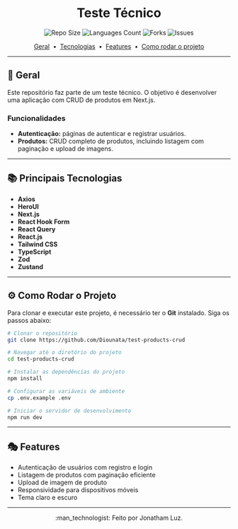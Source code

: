 <h1 align="center">Teste Técnico</h1>

<p align="center">
    <img src="https://img.shields.io/github/repo-size/Diounata/test-products-crud?style=for-the-badge" alt="Repo Size" />
    <img src="https://img.shields.io/github/languages/count/Diounata/test-products-crud?style=for-the-badge" alt="Languages Count" />
    <img src="https://img.shields.io/github/forks/Diounata/test-products-crud?style=for-the-badge" alt="Forks" />
    <img src="https://img.shields.io/bitbucket/issues/Diounata/test-products-crud?style=for-the-badge" alt="Issues" />
</p>

<p align="center">
    <a href="#dart-geral">Geral</a> &nbsp;•&nbsp;
    <a href="#books-principais-tecnologias">Tecnologias</a> &nbsp;•&nbsp;
    <a href="#performing_arts-features">Features</a> &nbsp;•&nbsp;
    <a href="#gear-como-rodar-o-projeto">Como rodar o projeto</a>
</p>

---

## :dart: Geral

Este repositório faz parte de um teste técnico. O objetivo é desenvolver uma aplicação com CRUD de produtos em Next.js.

### Funcionalidades

- **Autenticação:** páginas de autenticar e registrar usuários.
- **Produtos:** CRUD completo de produtos, incluindo listagem com paginação e upload de imagens.

---

## :books: Principais Tecnologias

- **Axios**
- **HeroUI**
- **Next.js**
- **React Hook Form**
- **React Query**
- **React.js**
- **Tailwind CSS**
- **TypeScript**
- **Zod**
- **Zustand**

---

## :gear: Como Rodar o Projeto

Para clonar e executar este projeto, é necessário ter o **Git** instalado. Siga os passos abaixo:

```bash
# Clonar o repositório
git clone https://github.com/Diounata/test-products-crud

# Navegar até o diretório do projeto
cd test-products-crud

# Instalar as dependências do projeto
npm install

# Configurar as variáveis de ambiente
cp .env.example .env

# Iniciar o servidor de desenvolvimento
npm run dev
```

---

## :performing_arts: Features

- Autenticação de usuários com registro e login
- Listagem de produtos com paginação eficiente
- Upload de imagem de produto
- Responsividade para dispositivos móveis
- Tema claro e escuro

---

<p align="center">
    :man_technologist: Feito por Jonatham Luz.
</p>